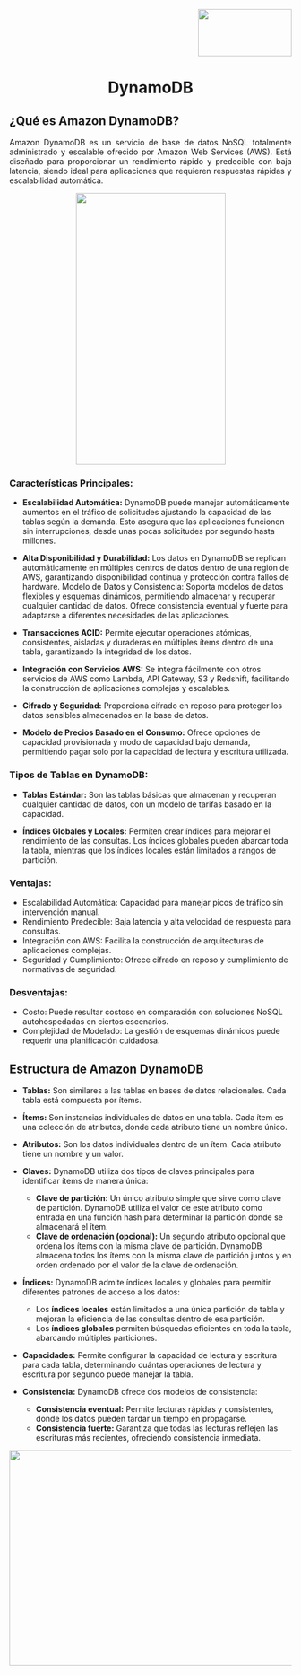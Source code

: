 <p align="right">
  <img src="https://github.com/Marlith08/AWS_Project_Template/assets/150297300/387f6cab-83d1-4de9-ba74-52d8b0841334" width=167" height="84">
</p>


# <p align="center">DynamoDB</p>

## ¿Qué es Amazon DynamoDB?
 <p align="justify">Amazon DynamoDB es un servicio de base de datos NoSQL totalmente administrado y escalable ofrecido por Amazon Web Services (AWS). Está diseñado para proporcionar un rendimiento rápido y predecible con baja latencia, siendo ideal para aplicaciones que requieren respuestas rápidas y escalabilidad automática.</p>

 <p align="center">
  <img src="https://github.com/Marlith08/AWS_Project_Template/assets/150297300/ea718dc0-b207-42f2-b564-af1cf247e7bd" width=267" height="484">
</p>

### Características Principales:
  * **Escalabilidad Automática:** DynamoDB puede manejar automáticamente aumentos en el tráfico de solicitudes ajustando la capacidad de las tablas según la demanda. Esto asegura que las aplicaciones funcionen sin interrupciones, desde unas pocas solicitudes por segundo hasta millones.
    
  *  **Alta Disponibilidad y Durabilidad:** Los datos en DynamoDB se replican automáticamente en múltiples centros de datos dentro de una región de AWS, garantizando disponibilidad continua y protección contra fallos de hardware.
Modelo de Datos y Consistencia: Soporta modelos de datos flexibles y esquemas dinámicos, permitiendo almacenar y recuperar cualquier cantidad de datos. Ofrece consistencia eventual y fuerte para adaptarse a diferentes necesidades de las aplicaciones.
  * **Transacciones ACID:** Permite ejecutar operaciones atómicas, consistentes, aisladas y duraderas en múltiples ítems dentro de una tabla, garantizando la integridad de los datos.
    
  *  **Integración con Servicios AWS:** Se integra fácilmente con otros servicios de AWS como Lambda, API Gateway, S3 y Redshift, facilitando la construcción de aplicaciones complejas y escalables.
    
  * **Cifrado y Seguridad:** Proporciona cifrado en reposo para proteger los datos sensibles almacenados en la base de datos.
  
  * **Modelo de Precios Basado en el Consumo:** Ofrece opciones de capacidad provisionada y modo de capacidad bajo demanda, permitiendo pagar solo por la capacidad de lectura y escritura utilizada.

### Tipos de Tablas en DynamoDB:
  - **Tablas Estándar:** Son las tablas básicas que almacenan y recuperan cualquier cantidad de datos, con un modelo de tarifas basado en la capacidad.
    
  -  **Índices Globales y Locales:** Permiten crear índices para mejorar el rendimiento de las consultas. Los índices globales pueden abarcar toda la tabla, mientras que los índices locales están limitados a rangos de partición.

### Ventajas:
  - Escalabilidad Automática: Capacidad para manejar picos de tráfico sin intervención manual.
  - Rendimiento Predecible: Baja latencia y alta velocidad de respuesta para consultas.
  - Integración con AWS: Facilita la construcción de arquitecturas de aplicaciones complejas.
  - Seguridad y Cumplimiento: Ofrece cifrado en reposo y cumplimiento de normativas de seguridad.

### Desventajas:
  - Costo: Puede resultar costoso en comparación con soluciones NoSQL autohospedadas en ciertos escenarios.
  - Complejidad de Modelado: La gestión de esquemas dinámicos puede requerir una planificación cuidadosa.


## Estructura de Amazon DynamoDB

- **Tablas:** Son similares a las tablas en bases de datos relacionales. Cada tabla está compuesta por ítems.

- **Ítems:** Son instancias individuales de datos en una tabla. Cada ítem es una colección de atributos, donde cada atributo tiene un nombre único.

- **Atributos:** Son los datos individuales dentro de un ítem. Cada atributo tiene un nombre y un valor.

- **Claves:** DynamoDB utiliza dos tipos de claves principales para identificar ítems de manera única:
  - **Clave de partición:** Un único atributo simple que sirve como clave de partición. DynamoDB utiliza el valor de este atributo como entrada en una función hash para determinar la partición donde se almacenará el ítem.
  - **Clave de ordenación (opcional):** Un segundo atributo opcional que ordena los ítems con la misma clave de partición. DynamoDB almacena todos los ítems con la misma clave de partición juntos y en orden ordenado por el valor de la clave de ordenación.

- **Índices:** DynamoDB admite índices locales y globales para permitir diferentes patrones de acceso a los datos:
  - Los **índices locales** están limitados a una única partición de tabla y mejoran la eficiencia de las consultas dentro de esa partición.
  - Los **índices globales** permiten búsquedas eficientes en toda la tabla, abarcando múltiples particiones.

- **Capacidades:** Permite configurar la capacidad de lectura y escritura para cada tabla, determinando cuántas operaciones de lectura y escritura por segundo puede manejar la tabla.

- **Consistencia:** DynamoDB ofrece dos modelos de consistencia:
  - **Consistencia eventual:** Permite lecturas rápidas y consistentes, donde los datos pueden tardar un tiempo en propagarse.
  - **Consistencia fuerte:** Garantiza que todas las lecturas reflejen las escrituras más recientes, ofreciendo consistencia inmediata.

<p align="center">
  <img src="https://github.com/Marlith08/AWS_Project_Template/assets/150297300/9caa1fd3-71ee-4e45-b29a-a9e396c36536" width=650" height="384">
</p>

